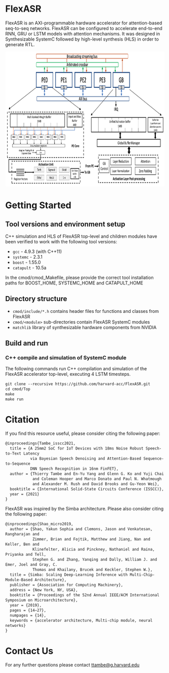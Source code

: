 FlexASR
========

FlexASR is an AXI-programmable hardware accelerator for attention-based seq-to-seq networks. FlexASR can be configured to accelerate end-to-end RNN, GRU or LSTM models with attention mechanisms. It was designed in Synthesizable SystemC followed by high-level synthesis (HLS) in order to generate RTL. 

<img src="images/FlexASR_Arch.png" width="1100" height="425">

# Getting Started

## Tool versions and environment setup

C++ simulation and HLS of FlexASR top-level and children modules have been verified to work with the following tool versions:

* `gcc` - 4.9.3 (with C++11)
* `systemc` - 2.3.1
* `boost` - 1.55.0 
* `catapult` - 10.5a

In the cmod/cmod_Makefile, please provide the correct tool installation paths for BOOST_HOME, SYSTEMC_HOME and CATAPULT_HOME 

## Directory structure

* `cmod/include/*.h` contains header files for functions and classes from FlexASR
* `cmod/<module>` sub-directories contain FlexASR SystemC modules
* `matchlib` library of synthesizable hardware components from NVIDIA

## Build and run

### C++ compile and simulation of SystemC module

The following commands run C++ compilation and simulation of the FlexASR accelerator top-level, executing 4 LSTM timesteps.

    git clone --recursive https://github.com/harvard-acc/FlexASR.git
    cd cmod/Top
    make
    make run


# Citation

If you find this resource useful, please consider citing the following paper:
```
@inproceedings{Tambe_isscc2021,
  title = {A 25mm2 SoC for IoT Devices with 18ms Noise Robust Speech-to-Text Latency
           via Bayesian Speech Denoising and Attention-Based Sequence-to-Sequence
           DNN Speech Recognition in 16nm FinFET},
  author = {Thierry Tambe and En-Yu Yang and Glenn G. Ko and Yuji Chai
            and Coleman Hooper and Marco Donato and Paul N. Whatmough 
            and Alexander M. Rush and David Brooks and Gu-Yeon Wei},
  booktitle = {International Solid-State Circuits Conference (ISSCC)},
  year = {2021}
}
```
FlexASR was inspired by the Simba architecture. Please also consider citing the following paper:  
```
@inproceedings{Shao_micro2019, 
  author = {Shao, Yakun Sophia and Clemons, Jason and Venkatesan, Rangharajan and
            Zimmer, Brian and Fojtik, Matthew and Jiang, Nan and Keller, Ben and
            Klinefelter, Alicia and Pinckney, Nathaniel and Raina, Priyanka and Tell,
            Stephen G. and Zhang, Yanqing and Dally, William J. and Emer, Joel and Gray, C.
            Thomas and Khailany, Brucek and Keckler, Stephen W.},
  title = {Simba: Scaling Deep-Learning Inference with Multi-Chip-Module-Based Architecture},
  publisher = {Association for Computing Machinery},
  address = {New York, NY, USA},
  booktitle = {Proceedings of the 52nd Annual IEEE/ACM International Symposium on Microarchitecture},
  year = {2019},
  pages = {14–27},
  numpages = {14},
  keywords = {accelerator architecture, Multi-chip module, neural networks}
}
```
# Contact Us
For any further questions please contact ttambe@g.harvard.edu

